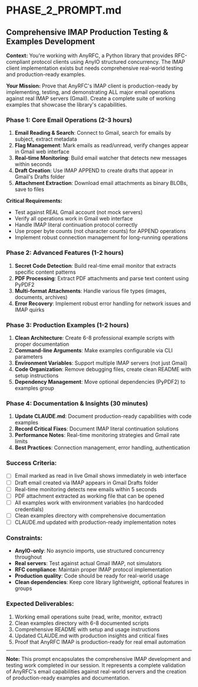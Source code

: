 # PHASE_2_PROMPT.md

## **Comprehensive IMAP Production Testing & Examples Development**

**Context:** You're working with AnyRFC, a Python library that provides RFC-compliant protocol clients using AnyIO structured concurrency. The IMAP client implementation exists but needs comprehensive real-world testing and production-ready examples.

**Your Mission:** Prove that AnyRFC's IMAP client is production-ready by implementing, testing, and demonstrating ALL major email operations against real IMAP servers (Gmail). Create a complete suite of working examples that showcase the library's capabilities.

### **Phase 1: Core Email Operations (2-3 hours)**
1. **Email Reading & Search**: Connect to Gmail, search for emails by subject, extract metadata
2. **Flag Management**: Mark emails as read/unread, verify changes appear in Gmail web interface  
3. **Real-time Monitoring**: Build email watcher that detects new messages within seconds
4. **Draft Creation**: Use IMAP APPEND to create drafts that appear in Gmail's Drafts folder
5. **Attachment Extraction**: Download email attachments as binary BLOBs, save to files

**Critical Requirements:**
- Test against REAL Gmail account (not mock servers)
- Verify all operations work in Gmail web interface
- Handle IMAP literal continuation protocol correctly
- Use proper byte counts (not character counts) for APPEND operations
- Implement robust connection management for long-running operations

### **Phase 2: Advanced Features (1-2 hours)**
1. **Secret Code Detection**: Build real-time email monitor that extracts specific content patterns
2. **PDF Processing**: Extract PDF attachments and parse text content using PyPDF2
3. **Multi-format Attachments**: Handle various file types (images, documents, archives)
4. **Error Recovery**: Implement robust error handling for network issues and IMAP quirks

### **Phase 3: Production Examples (1-2 hours)**
1. **Clean Architecture**: Create 6-8 professional example scripts with proper documentation
2. **Command-line Arguments**: Make examples configurable via CLI parameters
3. **Environment Variables**: Support multiple IMAP servers (not just Gmail)
4. **Code Organization**: Remove debugging files, create clean README with setup instructions
5. **Dependency Management**: Move optional dependencies (PyPDF2) to examples group

### **Phase 4: Documentation & Insights (30 minutes)**
1. **Update CLAUDE.md**: Document production-ready capabilities with code examples
2. **Record Critical Fixes**: Document IMAP literal continuation solutions
3. **Performance Notes**: Real-time monitoring strategies and Gmail rate limits
4. **Best Practices**: Connection management, error handling, authentication

### **Success Criteria:**
- [ ] Email marked as read in live Gmail shows immediately in web interface
- [ ] Draft email created via IMAP appears in Gmail Drafts folder
- [ ] Real-time monitoring detects new emails within 5 seconds
- [ ] PDF attachment extracted as working file that can be opened
- [ ] All examples work with environment variables (no hardcoded credentials)
- [ ] Clean examples directory with comprehensive documentation
- [ ] CLAUDE.md updated with production-ready implementation notes

### **Constraints:**
- **AnyIO-only**: No asyncio imports, use structured concurrency throughout
- **Real servers**: Test against actual Gmail IMAP, not simulators
- **RFC compliance**: Maintain proper IMAP protocol implementation
- **Production quality**: Code should be ready for real-world usage
- **Clean dependencies**: Keep core library lightweight, optional features in groups

### **Expected Deliverables:**
1. Working email operations suite (read, write, monitor, extract)
2. Clean examples directory with 6-8 documented scripts
3. Comprehensive README with setup and usage instructions
4. Updated CLAUDE.md with production insights and critical fixes
5. Proof that AnyRFC IMAP is production-ready for real email automation

---

**Note:** This prompt encapsulates the comprehensive IMAP development and testing work completed in our session. It represents a complete validation of AnyRFC's email capabilities against real-world servers and the creation of production-ready examples and documentation.